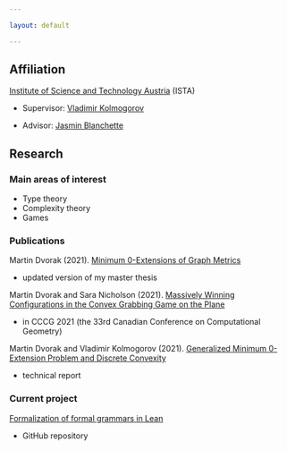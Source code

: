 ```yaml
---

layout: default

---
```


## Affiliation

[Institute of Science and Technology Austria](https://ista.ac.at/en/home/) (ISTA)

* Supervisor: [Vladimir Kolmogorov](https://pub.ist.ac.at/~vnk/)

* Advisor: [Jasmin Blanchette](https://www.cs.vu.nl/~jbe248/)

## Research

### Main areas of interest

* Type theory
* Complexity theory
* Games

### Publications

Martin Dvorak (2021). [Minimum 0-Extensions of Graph Metrics](Martin-Dvorak_master-thesis.pdf)
* updated version of my master thesis

Martin Dvorak and Sara Nicholson (2021). [Massively Winning Configurations in the Convex Grabbing Game on the Plane](https://arxiv.org/abs/2106.11247)
* in CCCG 2021 (the 33rd Canadian Conference on Computational Geometry)

Martin Dvorak and Vladimir Kolmogorov (2021). [Generalized Minimum 0-Extension Problem and Discrete Convexity](https://arxiv.org/abs/2109.10203)
* technical report


### Current project

[Formalization of formal grammars in Lean](https://github.com/madvorak/grammars)
* GitHub repository
